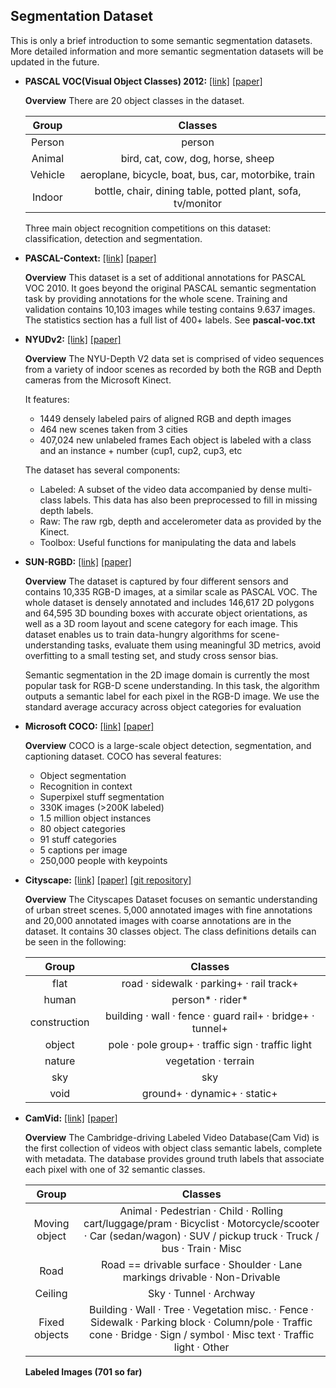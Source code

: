 ## Segmentation Dataset

This is only a brief introduction to some semantic segmentation datasets. More detailed information and more semantic segmentation datasets will be updated in the future.

+ **PASCAL VOC(Visual Object Classes) 2012:** [[link]](http://host.robots.ox.ac.uk/pascal/VOC/voc2012/index.html)  [[paper]](http://host.robots.ox.ac.uk/pascal/VOC/pubs/everingham10.pdf)

	**Overview** There are 20 object classes in the dataset.
	 
	| Group | Classes |
	| :---: | :---: |
	| Person | person |
	| Animal | bird, cat, cow, dog, horse, sheep |
	| Vehicle | aeroplane, bicycle, boat, bus, car, motorbike, train |
	| Indoor | bottle, chair, dining table, potted plant, sofa, tv/monitor |
	
	Three main object recognition competitions on this dataset: classification, detection and segmentation.


+ **PASCAL-Context:** [[link]](https://www.cs.stanford.edu/~roozbeh/pascal-context/)  [[paper]](https://www.cs.toronto.edu/~urtasun/publications/mottaghi_et_al_cvpr14.pdf)
	
	**Overview** This dataset is a set of additional annotations for PASCAL VOC 2010. It goes beyond the original PASCAL semantic segmentation task by providing annotations for the whole scene. Training and validation contains 10,103 images while testing contains 9.637 images. The statistics section has a full list of 400+ labels. See **pascal-voc.txt**

+ **NYUDv2:** [[link]](https://cs.nyu.edu/~silberman/datasets/nyu_depth_v2.html)  [[paper]](https://cs.nyu.edu/~silberman/papers/indoor_seg_support.pdf)

	**Overview** The NYU-Depth V2 data set is comprised of video sequences from a variety of indoor scenes as recorded by both the RGB and Depth cameras from the Microsoft Kinect. 
	
	It features:

	+ 1449 densely labeled pairs of aligned RGB and depth images
	+ 464 new scenes taken from 3 cities
	+ 407,024 new unlabeled frames
Each object is labeled with a class and an instance 	+ number (cup1, cup2, cup3, etc

	The dataset has several components:

	+ Labeled: A subset of the video data accompanied by dense multi-class labels. This data has also been preprocessed to fill in missing depth labels.
	+ Raw: The raw rgb, depth and accelerometer data as provided by the Kinect.
	+ Toolbox: Useful functions for manipulating the data and labels

	
+ **SUN-RGBD:** [[link]](http://rgbd.cs.princeton.edu/)  [[paper]](https://www.cv-foundation.org/openaccess/content_cvpr_2015/papers/Song_SUN_RGB-D_A_2015_CVPR_paper.pdf)

	**Overview** The dataset is captured by four different sensors and contains 10,335 RGB-D images, at a similar scale as PASCAL VOC. The whole dataset is densely annotated and includes 146,617 2D polygons and 64,595 3D bounding boxes with accurate object orientations, as well as a 3D room layout and scene category for each image. This dataset enables us to train data-hungry algorithms for scene-understanding tasks, evaluate them using meaningful 3D metrics, avoid
overfitting to a small testing set, and study cross sensor bias.

	Semantic segmentation in the 2D image domain is currently the most popular task for RGB-D scene understanding. In this task, the algorithm outputs a semantic label for each pixel in the RGB-D image. We use the standard average accuracy across object categories for evaluation

+ **Microsoft COCO:** [[link]](http://cocodataset.org/) [[paper]](https://arxiv.org/pdf/1405.0312.pdf)

	**Overview** COCO is a large-scale object detection, segmentation, and captioning dataset. COCO has several features:
	+ Object segmentation
	+ Recognition in context
	+ Superpixel stuff segmentation
	+ 330K images (>200K labeled)
	+ 1.5 million object instances
	+ 80 object categories
	+ 91 stuff categories
	+ 5 captions per image
	+ 250,000 people with keypoints

+ **Cityscape:** [[link]](https://www.cityscapes-dataset.com/)  [[paper]](https://arxiv.org/pdf/1604.01685.pdf) [[git repository]](https://github.com/mcordts/cityscapesScripts)

	**Overview** The Cityscapes Dataset focuses on semantic understanding of urban street scenes. 5,000 annotated images with fine annotations and 20,000 annotated images with coarse annotations are in the dataset. It contains 30 classes object. The class definitions details can be seen in the following:
	 

	| Group | Classes |
	| :---: | :---: |
	| flat | road · sidewalk · parking+ · rail track+ |
	| human | person* · rider* |
	| construction | building · wall · fence · guard rail+ · bridge+ · tunnel+ |
	| object | pole · pole group+ · traffic sign · traffic light |
	| nature | vegetation · terrain |
	| sky | sky |
	| void | 	ground+ · dynamic+ · static+ |

	
	
+ **CamVid:** [[link]](http://mi.eng.cam.ac.uk/research/projects/VideoRec/CamVid/)  [[paper]](http://www0.cs.ucl.ac.uk/staff/G.Brostow/papers/Brostow_2009-PRL.pdf)

	**Overview** The Cambridge-driving Labeled Video Database(Cam Vid) is the first collection of videos with object class semantic labels, complete with metadata. The database provides ground truth labels that associate each pixel with one of 32 semantic classes. 
	
	| Group | Classes |
	| :---: | :---: |
	| Moving object | Animal · Pedestrian · Child · Rolling cart/luggage/pram · Bicyclist · Motorcycle/scooter · Car (sedan/wagon) · SUV / pickup truck · Truck / bus · Train · Misc |
	| Road | Road == drivable surface · Shoulder · Lane markings drivable · Non-Drivable |
	| Ceiling | Sky · Tunnel · Archway |
	| Fixed objects | Building · Wall · Tree · Vegetation misc. · Fence · Sidewalk · Parking block · Column/pole · Traffic cone · Bridge · Sign / symbol · Misc text · Traffic light · Other |
	
	**Labeled Images (701 so far)**
	


